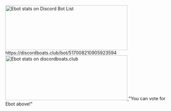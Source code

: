 <a href="https://discordbotlist.com/bots/517008210905923594">
    <img 
        width="380" 
        height="140" 
        src="https://discordbotlist.com/bots/517008210905923594/widget" 
        alt="Ebot stats on Discord Bot List">
</a>
https://discordboats.club/bot/517008210905923594
<a href="https://discordboats.club/bot/517008210905923594">
    <img 
        width="380" 
        height="140" 
        src="https://discordbotlist.com/bots/517008210905923594/widget" 
        alt="Ebot stats on discordboats.club">
</a>
        "You can vote for Ebot above!"
